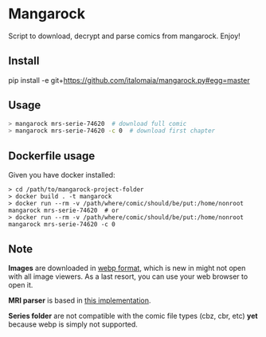 # Mangarock

Script to download, decrypt and parse comics from mangarock. Enjoy!

## Install

pip install -e git+https://github.com/italomaia/mangarock.py#egg=master

## Usage

```bash
> mangarock mrs-serie-74620  # download full comic
> mangarock mrs-serie-74620 -c 0  # download first chapter
```

## Dockerfile usage

Given you have docker installed:

```
> cd /path/to/mangarock-project-folder
> docker build . -t mangarock
> docker run --rm -v /path/where/comic/should/be/put:/home/nonroot mangarock mrs-serie-74620  # or
> docker run --rm -v /path/where/comic/should/be/put:/home/nonroot mangarock mrs-serie-74620 -c 0
```

## Note

**Images** are downloaded in [webp format](https://developers.google.com/speed/webp/),
which is new in might not open with all image viewers. As a last resort, you can
use your web browser to open it.

**MRI parser** is based in [this implementation](https://github.com/MinusGix/MangarockDownloader/blob/master/smallMangaRock.js).

**Series folder** are not compatible with the comic file types (cbz, cbr, etc) **yet**
because webp is simply not supported.